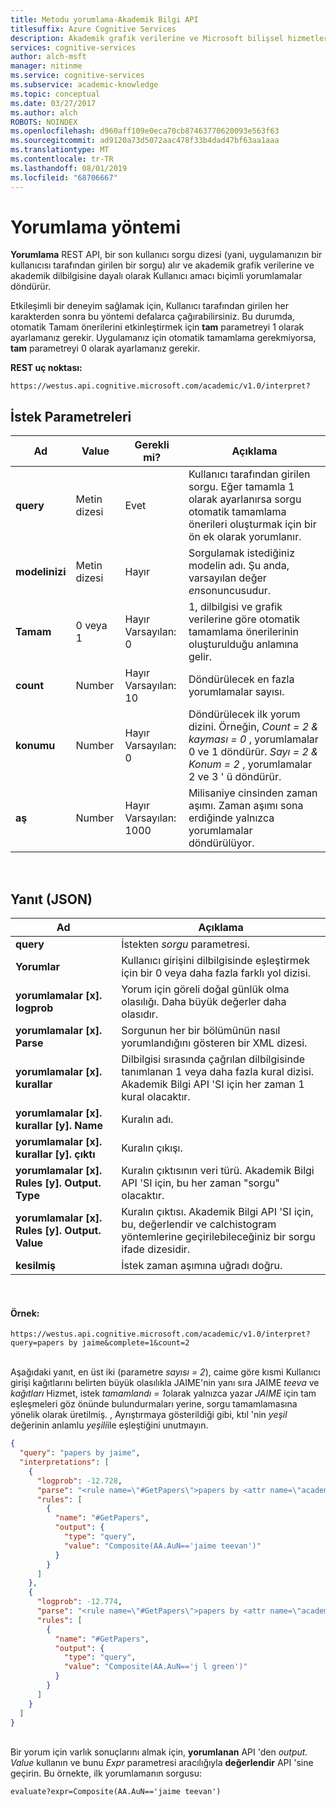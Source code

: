 ```yaml
---
title: Metodu yorumlama-Akademik Bilgi API
titlesuffix: Azure Cognitive Services
description: Akademik grafik verilerine ve Microsoft bilişsel hizmetler 'deki akademik dilbilgisine dayalı Kullanıcı sorgu dizeleri biçimli yorumlamalar döndürmek için yorumlama yöntemini kullanın.
services: cognitive-services
author: alch-msft
manager: nitinme
ms.service: cognitive-services
ms.subservice: academic-knowledge
ms.topic: conceptual
ms.date: 03/27/2017
ms.author: alch
ROBOTS: NOINDEX
ms.openlocfilehash: d960aff109e0eca70cb87463770620093e563f63
ms.sourcegitcommit: ad9120a73d5072aac478f33b4dad47bf63aa1aaa
ms.translationtype: MT
ms.contentlocale: tr-TR
ms.lasthandoff: 08/01/2019
ms.locfileid: "68706667"
---
```

# <a name="interpret-method"></a>Yorumlama yöntemi

**Yorumlama** REST API, bir son kullanıcı sorgu dizesi (yani, uygulamanızın bir kullanıcısı tarafından girilen bir sorgu) alır ve akademik grafik verilerine ve akademik dilbilgisine dayalı olarak Kullanıcı amacı biçimli yorumlamalar döndürür.

Etkileşimli bir deneyim sağlamak için, Kullanıcı tarafından girilen her karakterden sonra bu yöntemi defalarca çağırabilirsiniz. Bu durumda, otomatik Tamam önerilerini etkinleştirmek için **tam** parametreyi 1 olarak ayarlamanız gerekir. Uygulamanız için otomatik tamamlama gerekmiyorsa, **tam** parametreyi 0 olarak ayarlamanız gerekir.

**REST uç noktası:**

    https://westus.api.cognitive.microsoft.com/academic/v1.0/interpret?

## <a name="request-parameters"></a>İstek Parametreleri

Ad     | Value | Gerekli mi?  | Açıklama
---------|---------|---------|---------
**query**    | Metin dizesi | Evet | Kullanıcı tarafından girilen sorgu.  Eğer tamamla 1 olarak ayarlanırsa sorgu otomatik tamamlama önerileri oluşturmak için bir ön ek olarak yorumlanır.        
**modelinizi**    | Metin dizesi | Hayır  | Sorgulamak istediğiniz modelin adı.  Şu anda, varsayılan değer *en*sonuncusudur.        
**Tamam** | 0 veya 1 | Hayır<br>Varsayılan: 0  | 1, dilbilgisi ve grafik verilerine göre otomatik tamamlama önerilerinin oluşturulduğu anlamına gelir.         
**count**    | Number | Hayır<br>Varsayılan: 10 | Döndürülecek en fazla yorumlamalar sayısı.         
**konumu**   | Number | Hayır<br>Varsayılan: 0  | Döndürülecek ilk yorum dizini. Örneğin, *Count = 2 & kayması = 0* , yorumlamalar 0 ve 1 döndürür. *Sayı = 2 & Konum = 2* , yorumlamalar 2 ve 3 ' ü döndürür.       
**aş**  | Number | Hayır<br>Varsayılan: 1000 | Milisaniye cinsinden zaman aşımı. Zaman aşımı sona erdiğinde yalnızca yorumlamalar döndürülüyor.

<br>
  
## <a name="response-json"></a>Yanıt (JSON)

Ad     | Açıklama
---------|---------
**query** |İstekten *sorgu* parametresi.
**Yorumlar** |Kullanıcı girişini dilbilgisinde eşleştirmek için bir 0 veya daha fazla farklı yol dizisi.
**yorumlamalar [x]. logprob**  |Yorum için göreli doğal günlük olma olasılığı. Daha büyük değerler daha olasıdır.
**yorumlamalar [x]. Parse**  |Sorgunun her bir bölümünün nasıl yorumlandığını gösteren bir XML dizesi.
**yorumlamalar [x]. kurallar**  |Dilbilgisi sırasında çağrılan dilbilgisinde tanımlanan 1 veya daha fazla kural dizisi. Akademik Bilgi API 'SI için her zaman 1 kural olacaktır.
**yorumlamalar [x]. kurallar [y]. Name**  |Kuralın adı.
**yorumlamalar [x]. kurallar [y]. çıktı**  |Kuralın çıkışı.
**yorumlamalar [x]. Rules [y]. Output. Type** |Kuralın çıktısının veri türü.  Akademik Bilgi API 'SI için, bu her zaman "sorgu" olacaktır.
**yorumlamalar [x]. Rules [y]. Output. Value**  |Kuralın çıktısı. Akademik Bilgi API 'SI için, bu, değerlendir ve calchistogram yöntemlerine geçirilebileceğiniz bir sorgu ifade dizesidir.
**kesilmiş** | İstek zaman aşımına uğradı doğru.

<br>

#### <a name="example"></a>Örnek:
```
https://westus.api.cognitive.microsoft.com/academic/v1.0/interpret?query=papers by jaime&complete=1&count=2
 ```
<br>Aşağıdaki yanıt, en üst iki (parametre *sayısı = 2*), caime göre kısmi Kullanıcı girişi kağıtlarını belirten büyük olasılıkla JAIME'nin yanı sıra JAIME *teeva* ve *kağıtları*  Hizmet, istek *tamamlandı = 1*olarak yalnızca yazar *JAIME* için tam eşleşmeleri göz önünde bulundurmaları yerine, sorgu tamamlamasına yönelik olarak üretilmiş. , Ayrıştırmaya gösterildiği gibi, ktıl 'nin *yeşil* değerinin anlamlu *yeşili*ile eşleştiğini unutmayın.


```JSON
{
  "query": "papers by jaime",
  "interpretations": [
    {
      "logprob": -12.728,
      "parse": "<rule name=\"#GetPapers\">papers by <attr name=\"academic#AA.AuN\">jaime teevan</attr></rule>",
      "rules": [
        {
          "name": "#GetPapers",
          "output": {
            "type": "query",
            "value": "Composite(AA.AuN=='jaime teevan')"
          }
        }
      ]
    },
    {
      "logprob": -12.774,
      "parse": "<rule name=\"#GetPapers\">papers by <attr name=\"academic#AA.AuN\" canonical=\"j l green\">jaime green</attr></rule>",
      "rules": [
        {
          "name": "#GetPapers",
          "output": {
            "type": "query",
            "value": "Composite(AA.AuN=='j l green')"
          }
        }
      ]
    }
  ]
}
```  
<br>Bir yorum için varlık sonuçlarını almak için, **yorumlanan** API 'den *output. Value* kullanın ve bunu *Expr* parametresi aracılığıyla **değerlendir** API 'sine geçirin. Bu örnekte, ilk yorumlamanın sorgusu: 
```
evaluate?expr=Composite(AA.AuN=='jaime teevan')
```
 
